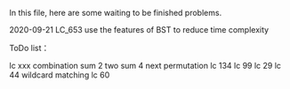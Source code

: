 In this file, here are some waiting to be finished problems.

2020-09-21
LC_653 use the features of BST to reduce time complexity 


ToDo list：

lc xxx
combination sum 2
two sum 4
next permutation
lc 134
lc 99
lc 29
lc 44  wildcard matching
lc 60